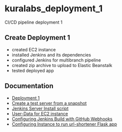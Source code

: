 # kuralabs_deployment_1
CI/CD pipeline deployment 1


## Create Deployment 1
- created EC2 instance
- installed Jenkins and its dependencies
- configured Jenkins for multibranch pipeline
- created zip archive to upload to Elastic Beanstalk
- tested deployed app


## Documentation
- [Deployment 1](https://github.com/angela-andrews/kuralabs_deployment_1/blob/main/Deployment%201%20Documentation.pdf)
- [Create a test server from a snapshot](https://github.com/angela-andrews/kuralabs_deployment_1/blob/main/Create%20a%20test%20server%20from%20a%20snapshot.pdf)
- [Jenkins Server Install script](https://github.com/angela-andrews/kuralabs_deployment_1/blob/main/deploy1-install.sh)
- [User-Data for EC2 instance](https://github.com/angela-andrews/kuralabs_deployment_1/blob/main/user-data)
- [Configuring Jenkins Build with GitHub Webhooks](https://github.com/angela-andrews/kuralabs_deployment_1/blob/main/config-jenkinks.md)
- [Configuring Instance to run url-shortener Flask app](https://github.com/angela-andrews/kuralabs_deployment_1/blob/main/url-shortner.md)